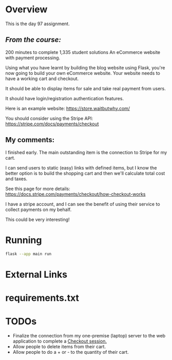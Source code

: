 # Overview

This is the day 97 assignment.

## _From the course:_
200 minutes to complete
1,335 student solutions
An eCommerce website with payment processing.

Using what you have learnt by building the blog website using Flask, you're now going to build your own eCommerce website. Your website needs to have a working cart and checkout.

It should be able to display items for sale and take real payment from users.

It should have login/registration authentication features.

Here is an example website:
https://store.waitbutwhy.com/


You should consider using the Stripe API:
https://stripe.com/docs/payments/checkout


## My comments:
I finished early.  The main outstanding item is the connection to Stripe for my cart.

I can send users to static (easy) links with defined items, but I know the better option is to build the shopping cart and then we'll calculate total cost and taxes.

See this page for more details:
https://docs.stripe.com/payments/checkout/how-checkout-works

I have a stripe account, and I can see the benefit of using their service to collect payments on my behalf.

This could be very interesting!


# Running

```bash
flask --app main run
```

# External Links


# requirements.txt


# TODOs

- Finalize the connection from my one-premise (laptop) server to the web application to complete a [Checkout session.](https://docs.stripe.com/payments/checkout/how-checkout-works?ui=embedded-form#session)
- Allow people to delete items from their cart.
- Allow people to do a + or - to the quantity of their cart.